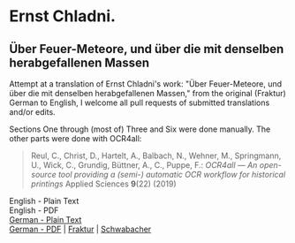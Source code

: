 # Ernst Chladni.

## Über Feuer-Meteore, und über die mit denselben herabgefallenen Massen

Attempt at a translation of Ernst Chladni's work: "Über Feuer-Meteore, und über die mit denselben herabgefallenen Massen," from the original (Fraktur) German to English, I welcome all pull requests of submitted translations and/or edits.

Sections One through (most of) Three and Six were done manually. The other parts were done with OCR4all:

> Reul, C., Christ, D., Hartelt, A., Balbach, N., Wehner, M., Springmann, U., Wick, C., Grundig, Büttner, A., C., Puppe, F.: *OCR4all — An open-source tool providing a (semi-) automatic OCR workflow for historical printings* Applied Sciences **9**(22) (2019)

English - Plain Text  
English - PDF  
[German - Plain Text](full-text-german.md)  
[German - PDF](https://cdn.solaranamnesis.com/Chladni/chladni_feuer_meteore_german-baskerville.pdf) | [Fraktur](https://cdn.solaranamnesis.com/Chladni/chladni_feuer_meteore_german-frak.pdf) | [Schwabacher](https://cdn.solaranamnesis.com/Chladni/chladni_feuer_meteore_german-swab.pdf)  
